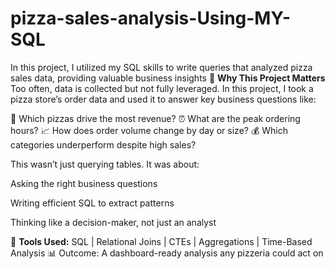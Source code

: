 # pizza-sales-analysis-Using-MY-SQL 
In this project, I utilized my SQL skills to write queries that analyzed pizza sales data, providing valuable business insights 
🎯 **Why This Project Matters**
Too often, data is collected but not fully leveraged. In this project, I took a pizza store’s order data and used it to answer key business questions like:

🍕 Which pizzas drive the most revenue?
⏰ What are the peak ordering hours?
📈 How does order volume change by day or size?
💰 Which categories underperform despite high sales?

This wasn’t just querying tables. It was about:

Asking the right business questions

Writing efficient SQL to extract patterns

Thinking like a decision-maker, not just an analyst

🔧 **Tools Used:** SQL | Relational Joins | CTEs | Aggregations | Time-Based Analysis
📊 Outcome: A dashboard-ready analysis any pizzeria could act on
